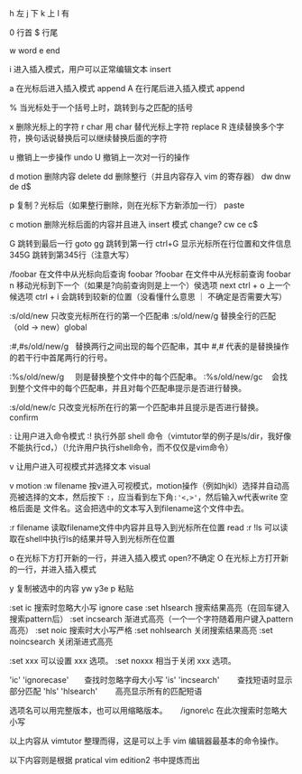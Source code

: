 h 左
j 下
k 上
l 有

0 行首
$ 行尾

w word
e end

i 进入插入模式，用户可以正常编辑文本 insert

a 在光标后进入插入模式 append
A 在行尾后进入插入模式 append

% 当光标处于一个括号上时，跳转到与之匹配的括号

x 删除光标上的字符
r char 用 char 替代光标上字符 replace
R 连续替换多个字符，换句话说替换后可以继续替换后面的字符

u 撤销上一步操作 undo
U 撤销上一次对一行的操作

d motion 删除内容 delete 
dd 删除整行（并且内容存入 vim 的寄存器）
dw dnw de d$

p 复制？光标后（如果整行删除，则在光标下方新添加一行） paste

c motion 删除光标后面的内容并且进入 insert 模式 change?
cw ce c$ 


G 跳转到最后一行 goto
gg 跳转到第一行
ctrl+G 显示光标所在行位置和文件信息
345G 跳转到第345行（注意大写）


/foobar 在文件中从光标向后查询 foobar
?foobar 在文件中从光标前查询 foobar
n 移动光标到下一个（如果是?向前查询则是上一个）侯选项 next
ctrl + o 上一个候选项
ctrl + i 会跳转到较新的位置（没看懂什么意思 ｜ 不确定是否需要大写）

:s/old/new 只改变光标所在行的第一个匹配串
:s/old/new/g 替换全行的匹配（old -> new）global

:#,#s/old/new/g   替换两行之间出现的每个匹配串，其中 #,# 代表的是替换操作的若干行中首尾两行的行号。

:%s/old/new/g     则是替换整个文件中的每个匹配串。
:%s/old/new/gc    会找到整个文件中的每个匹配串，并且对每个匹配串提示是否进行替换。

:s/old/new/c 只改变光标所在行的第一个匹配串并且提示是否进行替换。 confirm

: 让用户进入命令模式
:! 执行外部 shell 命令（vimtutor举的例子是ls/dir，我好像不能执行cd，）（!允许用户执行shell命令，而不仅仅是vim命令）

v 让用户进入可视模式并选择文本 visual

v motion :w filename 按v进入可视模式，motion操作（例如hjkl）选择并自动高亮被选择的文本，然后按下 `:`，应当看到左下角`:'<,>'`，然后输入w代表write 空格后面是 文件名。这会把选中的文本写入到filename这个文件中去。

:r filename 读取filename文件中内容并且导入到光标所在位置 read
:r !ls 可以读取在shell中执行ls的结果并导入到光标所在位置

o 在光标下方打开新的一行，并进入插入模式 open?不确定
O 在光标上方打开新的一行，并进入插入模式

y 复制被选中的内容
yw y3e
p 粘贴

:set ic 搜索时忽略大小写 ignore case
:set hlsearch 搜索结果高亮（在回车键入搜索pattern后）
:set incsearch 渐进式高亮（一个一个字符随着用户键入pattern高亮）
:set noic 搜索时大小写严格
:set nohlsearch 关闭搜索结果高亮
:set noincsearch 关闭渐进式高亮

:set xxx 可以设置 xxx 选项。
:set noxxx 相当于关闭 xxx 选项。

'ic' 'ignorecase'       查找时忽略字母大小写
'is' 'incsearch'        查找短语时显示部分匹配
'hls' 'hlsearch'        高亮显示所有的匹配短语

选项名可以用完整版本，也可以用缩略版本。
     
/ignore\c 在此次搜索时忽略大小写



以上内容从 vimtutor 整理而得，这是可以上手 vim 编辑器最基本的命令操作。

以下内容则是根据 pratical vim edition2 书中提炼而出

